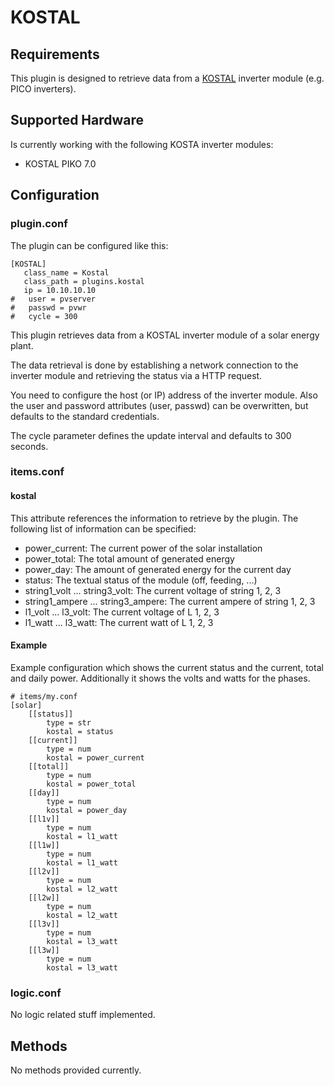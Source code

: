# KOSTAL

## Requirements

This plugin is designed to retrieve data from a [KOSTAL](http://www.kostal-solar-electric.com/) inverter module (e.g. PICO inverters).

## Supported Hardware

Is currently working with the following KOSTA inverter modules:

  * KOSTAL PIKO 7.0

## Configuration

### plugin.conf

The plugin can be configured like this:

```
[KOSTAL]
   class_name = Kostal
   class_path = plugins.kostal
   ip = 10.10.10.10
#   user = pvserver
#   passwd = pvwr
#   cycle = 300
```

This plugin retrieves data from a KOSTAL inverter module of a solar energy
plant.

The data retrieval is done by establishing a network connection to the 
inverter module and retrieving the status via a HTTP request.

You need to configure the host (or IP) address of the inverter module. Also
the user and password attributes (user, passwd) can be overwritten, but
defaults to the standard credentials.

The cycle parameter defines the update interval and defaults to 300 seconds.

### items.conf

#### kostal

This attribute references the information to retrieve by the plugin. The
following list of information can be specified:

  * power_current: The current power of the solar installation
  * power_total: The total amount of generated energy
  * power_day: The amount of generated energy for the current day
  * status: The textual status of the module (off, feeding, ...)
  * string1_volt ... string3_volt: The current voltage of string 1, 2, 3
  * string1_ampere ... string3_ampere: The current ampere of string 1, 2, 3
  * l1_volt ... l3_volt: The current voltage of L 1, 2, 3
  * l1_watt ... l3_watt: The current watt of L 1, 2, 3

#### Example

Example configuration which shows the current status and the current, total and
daily power. Additionally it shows the volts and watts for the phases.

```
# items/my.conf
[solar]
    [[status]]
        type = str
        kostal = status
    [[current]]
        type = num
        kostal = power_current
    [[total]]
        type = num
        kostal = power_total
    [[day]]
        type = num
        kostal = power_day
    [[l1v]]
        type = num
        kostal = l1_watt
    [[l1w]]
        type = num
        kostal = l1_watt
    [[l2v]]
        type = num
        kostal = l2_watt
    [[l2w]]
        type = num
        kostal = l2_watt
    [[l3v]]
        type = num
        kostal = l3_watt
    [[l3w]]
        type = num
        kostal = l3_watt
```

### logic.conf

No logic related stuff implemented.

## Methods

No methods provided currently.

